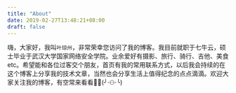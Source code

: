 ```yaml
---
title: "About"
date: 2019-02-27T13:48:21+08:00
draft: false
---
```

嗨，大家好，我叫`叶琼州`，非常荣幸您访问了我的博客。我目前就职于七牛云，硕士毕业于武汉大学国家网络安全学院。业余爱好有摄影、旅行、骑行、吉他、美食etc。希望能和各位过客交个朋友，首页有我的常用联系方式，以后我会持续的在这个博客上分享我的技术文章，当然也会分享生活上值得纪念的点点滴滴。欢迎大家关注我的博客，有空常来看看:new_moon_with_face::full_moon_with_face:(╯·⚇·╰)